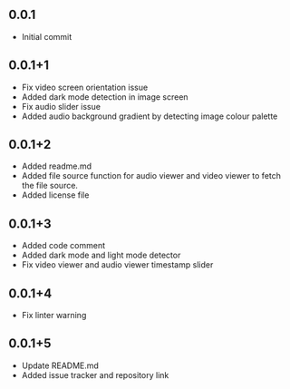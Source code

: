 ## 0.0.1

- Initial commit

## 0.0.1+1

- Fix video screen orientation issue
- Added dark mode detection in image screen
- Fix audio slider issue
- Added audio background gradient by detecting image colour palette

## 0.0.1+2

- Added readme.md
- Added file source function for audio viewer and video viewer to fetch the file source.
- Added license file

## 0.0.1+3

- Added code comment
- Added dark mode and light mode detector
- Fix video viewer and audio viewer timestamp slider

## 0.0.1+4

- Fix linter warning

## 0.0.1+5

- Update README.md
- Added issue tracker and repository link